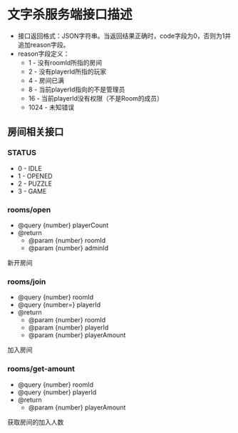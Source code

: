 # 文字杀服务端接口描述

* 接口返回格式：JSON字符串。当返回结果正确时，code字段为0，否则为1并追加reason字段。
* reason字段定义：
	* 1 - 没有roomId所指的房间
	* 2 - 没有playerId所指的玩家
	* 4 - 房间已满
	* 8 - 当前playerId指向的不是管理员
	* 16 - 当前playerId没有权限（不是Room的成员）
	* 1024 - 未知错误


## 房间相关接口

### STATUS
	
* 0 - IDLE
* 1 - OPENED
* 2 - PUZZLE
* 3 - GAME

### rooms/open

* @query {number} playerCount
* @return
	* @param {number} roomId
	* @param {number} adminId

新开房间

### rooms/join

* @query {number} roomId
* @query {number=} playerId
* @return
	* @param {number} roomId
	* @param {number} playerId
	* @param {number} playerAmount

加入房间

### rooms/get-amount

* @query {number} roomId
* @query {number} playerId
* @return
	* @param {number} playerAmount

获取房间的加入人数
